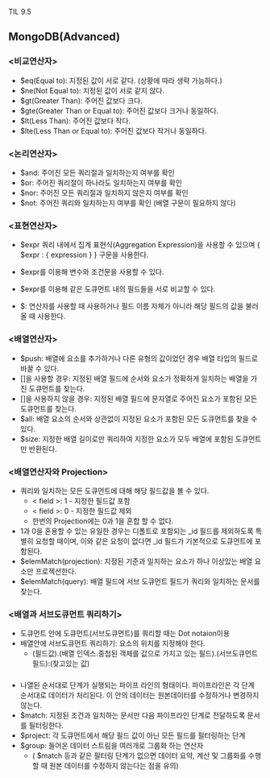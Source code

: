 TIL 9.5
<h2>MongoDB(Advanced)</h2>
<h3><비교연산자></h3>

 - $eq(Equal to): 지정된 값이 서로 같다. (상황에 따라 생략 가능하다.)
 - $ne(Not Equal to): 지정된 값이 서로 같지 않다.
 - $gt(Greater Than): 주어진 값보다 크다.
 - $gte(Greater Than or Equal to): 주어진 값보다 크거나 동일하다.
 - $lt(Less Than): 주어진 값보다 작다.
 - $lte(Less Than or Equal to): 주어진 값보다 작거나 동일하다.

<h3><논리연산자></h3>

 - $and: 주어진 모든 쿼리절과 일치하는지 여부를 확인
 - $or: 주어진 쿼리절이 하나라도 일치하는지 여부를 확인
 - $nor: 주어진 모든 쿼리절과 일치하지 않은지 여부를 확인
 - $not: 주어진 쿼리와 일치하는지 여부를 확인 (배열 구문이 필요하지 않다)

<h3><표현연산자></h3>

 - $expr
쿼리 내에서 집계 표현식(Aggregation Expression)을 사용할 수 있으며
{ $expr : { expression } } 구문을 사용한다.

 - $expr를 이용해 변수와 조건문을 사용할 수 있다.
 - $expr를 이용해 같은 도큐먼트 내의 필드들을 서로 비교할 수 있다.
 - $: 연산자를 사용할 때 사용하거나 필드 이름 자체가 아니라 해당 필드의 값을 불러올 때 사용한다.

<h3><배열연산자></h3>

 - $push: 배열에 요소를 추가하거나 다른 유형의 값이었던 경우 배열 타입의 필드로 바꿀 수 있다.
 - []을 사용할 경우: 지정된 배열 필드에 순서와 요소가 정확하게 일치하는 배열을 가진 도큐먼트를 찾는다.
 - []을 사용하지 않을 경우: 지정된 배열 필드에 문자열로 주어진 요소가 포함된 모든 도큐먼트를 찾는다.
 - $all: 배열 요소의 순서와 상관없이 지정된 요소가 포함된 모든 도큐먼트를 찾을 수 있다.
 - $size: 지정한 배열 길이로만 쿼리하여 지정한 요소가 모두 배열에 포함된 도큐먼트만 반환된다.

<h3><배열연산자와 Projection></h3>

 - 쿼리와 일치하는 모든 도큐먼트에 대해 해당 필드값을 볼 수 있다.
    - < field >: 1 - 지정한 필드값 포함
    - < field >: 0 - 지정한 필드값 제외
    - 한번의 Projection에는 0과 1을 혼합 할 수 없다.
 - 1과 0을 혼용할 수 있는 유일한 경우는 디폴트로 포함되는 _id 필드를 제외하도록 특별히 요청할 때이며, 이와 같은 요청이 없다면 _id 필드가 기본적으로 도큐먼트에 포함된다.
 - $elemMatch(projection): 지정된 기준과 일치하는 요소가 하나 이상있는 배열 요소만 프로젝션한다.
 - $elemMatch(query): 배열 필드에 서브 도큐먼트 필드가 쿼리와 일치하는 문서를 찾는다.

<h3><배열과 서브도큐먼트 쿼리하기></h3>

 - 도큐먼트 안에 도큐먼트(서브도큐먼트)를 쿼리할 때는 Dot notaion이용
 - 배열안에 서브도큐먼트 쿼리하기: 요소의 위치를 지정해야 한다.
    - (필드값).(배열 인덱스.중첩된 객체를 값으로 가지고 있는 필드).(서브도큐먼트 필드):(찾고있는 값)

<h3><Aggregation Framework></h3>

 - 나열된 순서대로 단계가 실행되는 파이프 라인의 형태이다. 파이프라인은 각 단계 순서대로 데이터가 처리된다. 이 안의 데이터는 원본데이터를 수정하거나 변경하지 않는다.
 - $match: 지정된 조건과 일치하는 문서만 다음 파이프라인 단계로 전달하도록 문서를 필터링한다.
 - $project: 각 도큐먼트에서 해당 필드 값이 아닌 모든 필드를 필터링하는 단계
 - $group: 들어온 데이터 스트림을 여러개로 그룹화 하는 연산자
    - ( $match 등과 같은 필터링 단계가 없으면 데이터 요약, 계산 및 그룹화를 수행 할 때 원본 데이터를 수정하지 않는다는 점을 유의)
